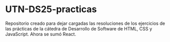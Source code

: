 # UTN-DS25-practicas
Repositorio creado para dejar cargadas las resoluciones de los ejercicios de las prácticas de la cátedra de Desarrollo de Software de HTML, CSS y JavaScript.
Ahora se sumó React.
